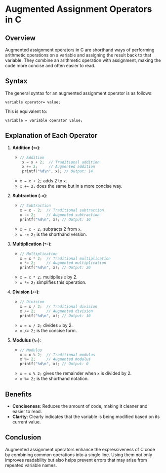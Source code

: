 # Augmented Assignment Operators in C

## Overview

Augmented assignment operators in C are shorthand ways of performing arithmetic operations on a variable and assigning the result back to that variable. They combine an arithmetic operation with assignment, making the code more concise and often easier to read.

## Syntax

The general syntax for an augmented assignment operator is as follows:

```
variable operator= value;
```

This is equivalent to:

```
variable = variable operator value;
```

## Explanation of Each Operator

1. **Addition (`+=`)**:
   - ```c
     // Addition
      x = x + 2;  // Traditional addition
      x += 2;     // Augmented addition
      printf("%d\n", x); // Output: 14
     ```
   - `x = x + 2;` adds 2 to `x`.
   - `x += 2;` does the same but in a more concise way.

2. **Subtraction (`-=`)**:
   - ```c
     // Subtraction
     x = x - 2;  // Traditional subtraction
     x -= 2;     // Augmented subtraction
     printf("%d\n", x); // Output: 10
     ```
   - `x = x - 2;` subtracts 2 from `x`.
   - `x -= 2;` is the shorthand version.

3. **Multiplication (`*=`)**:
   - ```c
     // Multiplication
     x = x * 2;  // Traditional multiplication
     x *= 2;     // Augmented multiplication
     printf("%d\n", x); // Output: 20
     ```
   - `x = x * 2;` multiplies `x` by 2.
   - `x *= 2;` simplifies this operation.

4. **Division (`/=`)**:
   - ```c
     // Division
     x = x / 2;  // Traditional division
     x /= 2;     // Augmented division
     printf("%d\n", x); // Output: 10
     ```
   - `x = x / 2;` divides `x` by 2.
   - `x /= 2;` is the concise form.

5. **Modulus (`%=`)**:
   - ```c
     // Modulus
     x = x % 2;  // Traditional modulus
     x %= 2;     // Augmented modulus
     printf("%d\n", x); // Output: 0
     ```
   - `x = x % 2;` gives the remainder when `x` is divided by 2.
   - `x %= 2;` is the shorthand notation.

## Benefits

- **Conciseness**: Reduces the amount of code, making it cleaner and easier to read.
- **Clarity**: Clearly indicates that the variable is being modified based on its current value.

## Conclusion

Augmented assignment operators enhance the expressiveness of C code by combining common operations into a single line. Using them not only improves readability but also helps prevent errors that may arise from repeated variable names.
